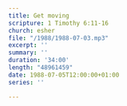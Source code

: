 ```yaml
---
title: Get moving
scripture: 1 Timothy 6:11-16
church: esher
file: "/1988/1988-07-03.mp3"
excerpt: ''
summary: ''
duration: '34:00'
length: "48961459"
date: 1988-07-05T12:00:00+01:00
series: ''

---
```

